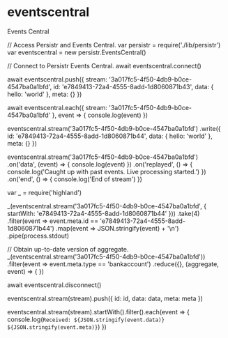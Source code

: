 # eventscentral

Events Central

// Access Persistr and Events Central.
var persistr = require('./lib/persistr')
var eventscentral = new persistr.EventsCentral()

// Connect to Persistr Events Central.
await eventscentral.connect()

await eventscentral.push({
    stream: '3a017fc5-4f50-4db9-b0ce-4547ba0a1bfd',
    id: 'e7849413-72a4-4555-8add-1d8060871b43',
    data: { hello: 'world' },
    meta: {}
})

await eventscentral.each({ stream: '3a017fc5-4f50-4db9-b0ce-4547ba0a1bfd' }, event => {
    console.log(event)
})

eventscentral.stream('3a017fc5-4f50-4db9-b0ce-4547ba0a1bfd')
    .write({
        id: 'e7849413-72a4-4555-8add-1d8060871b44',
        data: { hello: 'world' },
        meta: {}
    })

eventscentral.stream('3a017fc5-4f50-4db9-b0ce-4547ba0a1bfd')
    .on('data', (event) => {
        console.log(event)
    })
    .on('replayed', () => {
        console.log('Caught up with past events. Live processing started.')
    })
    .on('end', () => {
        console.log('End of stream')
    })


var _ = require('highland')

_(eventscentral.stream('3a017fc5-4f50-4db9-b0ce-4547ba0a1bfd', { startWith: 'e7849413-72a4-4555-8add-1d8060871b44' }))
    .take(4)
    .filter(event => event.meta.id == 'e7849413-72a4-4555-8add-1d8060871b44')
    .map(event => JSON.stringify(event) + '\n')
    .pipe(process.stdout)


// Obtain up-to-date version of aggregate.
_(eventscentral.stream('3a017fc5-4f50-4db9-b0ce-4547ba0a1bfd'))
    .filter(event => event.meta.type == 'bankaccount')
    .reduce({}, (aggregate, event) => {
    })


await eventscentral.disconnect()



eventscentral.stream(stream).push({ id: id, data: data, meta: meta })

eventscentral.stream(stream).startWith().filter().each(event => {
  console.log(`Received: ${JSON.stringify(event.data)} ${JSON.stringify(event.meta)}`)
})
